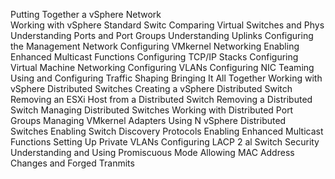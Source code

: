 Putting Together a vSphere Network  
Working with vSphere Standard Switc 
Comparing Virtual Switches and Phys
Understanding Ports and Port Groups 
Understanding Uplinks 
Configuring the Management Network 
Configuring VMkernel Networking 
Enabling Enhanced Multicast Functions
Configuring TCP/IP Stacks 
Configuring Virtual Machine Networking
Configuring VLANs 
Configuring NIC Teaming 
Using and Configuring Traffic Shaping 
Bringing It All Together 
Working with vSphere Distributed Switches
Creating a vSphere Distributed Switch 
Removing an ESXi Host from a Distributed Switch 
Removing a Distributed Switch 
Managing Distributed Switches 
Working with Distributed Port Groups 
Managing VMkernel Adapters 
Using N vSphere Distributed Switches
Enabling Switch Discovery Protocols 
Enabling Enhanced Multicast Functions 
Setting Up Private VLANs 
Configuring LACP 2
al Switch Security 
Understanding and Using Promiscuous Mode 
Allowing MAC Address Changes and Forged Tranmits 